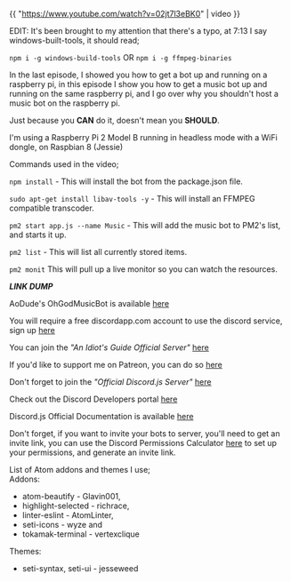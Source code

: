 {{ "https://www.youtube.com/watch?v=02jt7l3eBK0" | video }}

EDIT: It's been brought to my attention that there's a typo, at 7:13 I say windows-built-tools, it should read;

`npm i -g windows-build-tools` OR `npm i -g ffmpeg-binaries`

In the last episode, I showed you how to get a bot up and running on a raspberry pi, in this episode I show you how to get a music bot up and running on the same raspberry pi, and I go over why you shouldn't host a music bot on the raspberry pi.

Just because you **CAN** do it, doesn't mean you **SHOULD**.

I'm using a Raspberry Pi 2 Model B running in headless mode with a WiFi dongle, on Raspbian 8 (Jessie)

Commands used in the video;

`npm install` - This will install the bot from the package.json file.

`sudo apt-get install libav-tools -y` - This will install an FFMPEG compatible transcoder.

`pm2 start app.js --name Music` - This will add the music bot to PM2's list, and starts it up.

`pm2 list` - This will list all currently stored items.

`pm2 monit` This will pull up a live monitor so you can watch the resources.

***LINK DUMP***  

AoDude's OhGodMusicBot is available [here](https://github.com/bdistin/OhGodMusicBot)

You will require a free discordapp.com account to use the discord service, sign up [here](https://discordapp.com/hypesquad?ref=PYisfiCTRf)

You can join the _"An Idiot's Guide Official Server"_ [here](https://discord.gg/gkZCQtH)

If you'd like to support me on Patreon, you can do so [here](https://www.patreon.com/anidiotsguide)

Don't forget to join the _"Official Discord.js Server"_ [here](https://discord.gg/bRCvFy9)

Check out the Discord Developers portal [here](https://discordapp.com/developers/docs/intro)

Discord.js Official Documentation is available [here](https://discord.js.org/#!/)

Don't forget, if you want to invite your bots to server, you'll need to get an invite link, you can use the Discord Permissions Calculator [here](https://finitereality.github.io/permissions/?v=0) to set up your permissions, and generate an invite link.

List of Atom addons and themes I use;  
Addons:
* atom-beautify - Glavin001,  
* highlight-selected - richrace,  
* linter-eslint - AtomLinter,  
* seti-icons - wyze and  
* tokamak-terminal - vertexclique  

Themes:
* seti-syntax, seti-ui - jesseweed
